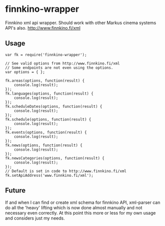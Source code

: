 # finnkino-wrapper
Finnkino xml api wrapper. Should work with other Markus cinema systems API's also.
http://www.finnkino.fi/xml

## Usage
```
var fk = require('finnkino-wrapper');

// See valid options from http://www.finnkino.fi/xml
// Some endpoints are not even using the options.
var options = { };

fk.areas(options, function(result) {
    console.log(result);
});
fk.languages(options, function(result) {
    console.log(result);
});
fk.scheduleDates(options, function(result) {
    console.log(result);
});
fk.schedule(options, function(result) {
    console.log(result);
});
fk.events(options, function(result) {
    console.log(result);
});
fk.news(options, function(result) {
    console.log(result);
});
fk.newsCategories(options, function(result) {
    console.log(result);
});
// Default is set in code to http://www.finnkino.fi/xml
fk.setApiAddress('www.finnkino.fi/xml');
```

## Future
If and when I can find or create xml schema for finnkino API, xml-parser can do all the 'heavy' lifting which is now done almost manually and not necessary even correctly. At this point this more or less for my own usage and considers just my needs.
